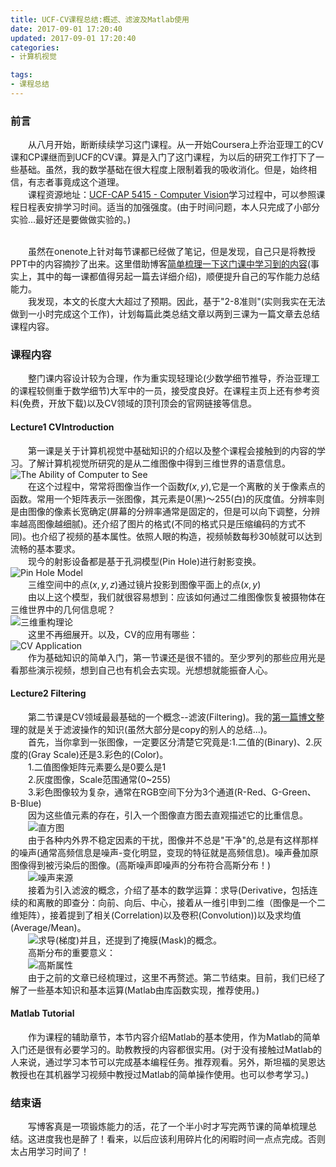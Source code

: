 ```yaml
---
title: UCF-CV课程总结:概述、滤波及Matlab使用
date: 2017-09-01 17:20:40
updated: 2017-09-01 17:20:40
categories:
- 计算机视觉

tags:
- 课程总结
---
```

### 前言
&emsp;&emsp;从八月开始，断断续续学习这门课程。从一开始Coursera上乔治亚理工的CV课和CP课继而到UCF的CV课。算是入门了这门课程，为以后的研究工作打下了一些基础。虽然，我的数学基础在很大程度上限制着我的吸收消化。但是，始终相信，有志者事竟成这个道理。
<br/>&emsp;&emsp;课程资源地址：[UCF-CAP 5415 - Computer Vision](http://crcv.ucf.edu/courses/CAP5415/Fall2012/)学习过程中，可以参照课程日程表安排学习时间。适当的加强强度。(由于时间问题，本人只完成了小部分实验...最好还是要做做实验的。)

<!--more-->

<br/>&emsp;&emsp;虽然在onenote上针对每节课都已经做了笔记，但是发现，自己只是将教授PPT中的内容摘抄了出来。这里借助博客<u>简单梳理一下这门课中学习到的内容</u>(事实上，其中的每一课都值得另起一篇去详细介绍)，顺便提升自己的写作能力总结能力。
<br/>&emsp;&emsp;我发现，本文的长度大大超过了预期。因此，基于"2-8准则"(实则我实在无法做到一小时完成这个工作)，计划每篇此类总结文章以两到三课为一篇文章去总结课程内容。
### 课程内容
&emsp;&emsp;整门课内容设计较为合理，作为重实现轻理论(少数学细节推导，乔治亚理工的课程较侧重于数学细节)大军中的一员，接受度良好。在课程主页上还有参考资料(免费，开放下载)以及CV领域的顶刊顶会的官网链接等信息。

#### Lecture1 CVIntroduction

&emsp;&emsp;第一课是关于计算机视觉中基础知识的介绍以及整个课程会接触到的内容的学习。了解计算机视觉所研究的是从二维图像中得到三维世界的语意信息。
<br/>![The Ability of Computer to See](https://raw.githubusercontent.com/zhongqin0820/zhongqin0820.github.io/source-articles/source/images/1%E8%AE%A1%E7%AE%97%E6%9C%BA%E8%A7%86%E8%A7%89%E9%A2%86%E5%9F%9F.png)
<br/>&emsp;&emsp;在这个过程中，常常将图像当作一个函数$f(x,y)$,它是一个离散的关于像素点的函数。常用一个矩阵表示一张图像，其元素是0(黑)～255(白)的灰度值。分辨率则是由图像的像素长宽确定(屏幕的分辨率通常是固定的，但是可以向下调整，分辨率越高图像越细腻)。还介绍了图片的格式(不同的格式只是压缩编码的方式不同)。也介绍了视频的基本属性。依照人眼的构造，视频帧数每秒30帧就可以达到流畅的基本要求。
<br/>&emsp;&emsp;现今的射影设备都是基于孔洞模型(Pin Hole)进行射影变换。
<br/>![Pin Hole Model](https://raw.githubusercontent.com/zhongqin0820/zhongqin0820.github.io/source-articles/source/images/2Pin%20Hole%20Model.png)
<br/>&emsp;&emsp;三维空间中的点$(x,y,z)$通过镜片投影到图像平面上的点$(x,y)$
<br/>&emsp;&emsp;由以上这个模型，我们就很容易想到：应该如何通过二维图像恢复被摄物体在三维世界中的几何信息呢？
<br/>![三维重构理论](https://raw.githubusercontent.com/zhongqin0820/zhongqin0820.github.io/source-articles/source/images/3%E4%BB%8E%E4%BA%8C%E7%BB%B4%E5%9B%BE%E5%83%8F%E6%81%A2%E5%A4%8D%E4%B8%89%E7%BB%B4%E4%BF%A1%E6%81%AF.png)
<br/>&emsp;&emsp;这里不再细展开。以及，CV的应用有哪些：
<br/>![CV Application](https://raw.githubusercontent.com/zhongqin0820/zhongqin0820.github.io/source-articles/source/images/4CV%20Applicatioin.png)
<br/>&emsp;&emsp;作为基础知识的简单入门，第一节课还是很不错的。至少罗列的那些应用光是看那些演示视频，想到自己也有机会去实现。光想想就能振奋人心。

#### Lecture2 Filtering
&emsp;&emsp;第二节课是CV领域最最基础的一个概念--滤波(Filtering)。我的[第一篇博文](https://cvblogs.cn/2017/08/11/image-processing-operation1/)整理的就是关于滤波操作的知识(虽然大部分是copy的别人的总结...)。
<br/>&emsp;&emsp;首先，当你拿到一张图像，一定要区分清楚它究竟是:1.二值的(Binary)、2.灰度的(Gray Scale)还是3.彩色的(Color)。
<br/>&emsp;&emsp;1.二值图像矩阵元素要么是0要么是1
<br/>&emsp;&emsp;2.灰度图像，Scale范围通常(0~255)
<br/>&emsp;&emsp;3.彩色图像较为复杂，通常在RGB空间下分为3个通道(R-Red、G-Green、B-Blue)
<br/>&emsp;&emsp;因为这些值元素的存在，引入一个图像直方图去直观描述它的比重信息。
<br/>&emsp;&emsp;![直方图](https://raw.githubusercontent.com/zhongqin0820/zhongqin0820.github.io/source-articles/source/images/5%E7%9B%B4%E6%96%B9%E5%9B%BE.png)
<br/>&emsp;&emsp;由于各种内外界不稳定因素的干扰，图像并不总是"干净"的,总是有这样那样的噪声(通常高频信息是噪声-变化明显，变现的特征就是高频信息)。噪声叠加原图像得到被污染后的图像。(高斯噪声即噪声的分布符合高斯分布！)
<br/>&emsp;&emsp;![噪声来源](https://raw.githubusercontent.com/zhongqin0820/zhongqin0820.github.io/source-articles/source/images/6%E5%99%AA%E5%A3%B0%E6%9D%A5%E6%BA%90.png)
<br/>&emsp;&emsp;接着为引入滤波的概念，介绍了基本的数学运算：求导(Derivative，包括连续的和离散的即查分：向前、向后、中心，接着从一维引申到二维（图像是一个二维矩阵），接着提到了相关(Correlation)以及卷积(Convolution))以及求均值(Average/Mean)。
<br/>&emsp;&emsp;![求导(梯度)](https://raw.githubusercontent.com/zhongqin0820/zhongqin0820.github.io/source-articles/source/images/7%E4%BA%8C%E7%BB%B4%E6%B1%82%E5%AF%BC%28%E6%A2%AF%E5%BA%A6%29.png)并且，还提到了掩膜(Mask)的概念。
<br/>&emsp;&emsp;高斯分布的重要意义：
<br/>&emsp;&emsp;![高斯属性](https://raw.githubusercontent.com/zhongqin0820/zhongqin0820.github.io/source-articles/source/images/8%E9%AB%98%E6%96%AF%E6%A8%A1%E5%9E%8B%E5%B1%9E%E6%80%A7.png)
<br/>&emsp;&emsp;由于之前的文章已经梳理过，这里不再赘述。第二节结束。目前，我们已经了解了一些基本知识和基本运算(Matlab由库函数实现，推荐使用。)

#### Matlab Tutorial
&emsp;&emsp;作为课程的辅助章节，本节内容介绍Matlab的基本使用，作为Matlab的简单入门还是很有必要学习的。助教教授的内容都很实用。(对于没有接触过Matlab的人来说，通过学习本节可以完成基本编程任务。推荐观看。另外，斯坦福的吴恩达教授也在其机器学习视频中教授过Matlab的简单操作使用。也可以参考学习。)


### 结束语
&emsp;&emsp;写博客真是一项锻炼能力的活，花了一个半小时才写完两节课的简单梳理总结。这进度我也是醉了！看来，以后应该利用碎片化的闲暇时间一点点完成。否则太占用学习时间了！